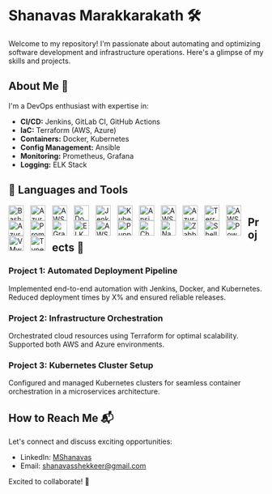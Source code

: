 # Shanavas Marakkarakath 🛠️

Welcome to my repository! I'm passionate about automating and optimizing software development and infrastructure operations. Here's a glimpse of my skills and projects.

## About Me 👋

I'm a DevOps enthusiast with expertise in:

- **CI/CD:** Jenkins, GitLab CI, GitHub Actions
- **IaC:** Terraform (AWS, Azure)
- **Containers:** Docker, Kubernetes
- **Config Management:** Ansible
- **Monitoring:** Prometheus, Grafana
- **Logging:** ELK Stack
## 🧰 Languages and Tools

<img align="left" alt="Bash" width="30px" style="padding-right:10px;" src="https://cdn.jsdelivr.net/gh/devicons/devicon/icons/bash/bash-original.svg" />
<img align="left" alt="Azure" width="30px" style="padding-right:10px;" src="https://cdn.jsdelivr.net/gh/devicons/devicon/icons/azure/azure-original.svg"/>
<img align="left" alt="AWS" width="30px" style="padding-right:10px;" src="https://cdn.jsdelivr.net/gh/devicons/devicon/icons/amazonwebservices/amazonwebservices-original.svg"/>
<img align="left" alt="Docker" width="30px" style="padding-right:10px;" src="https://cdn.jsdelivr.net/gh/devicons/devicon/icons/docker/docker-original.svg"/>
<img align="left" alt="Jenkins" width="30px" style="padding-right:10px;" src="https://cdn.jsdelivr.net/gh/devicons/devicon/icons/jenkins/jenkins-original.svg"/>
<img align="left" alt="Kubernetes" width="30px" style="padding-right:10px;" src="https://cdn.jsdelivr.net/gh/devicons/devicon/icons/kubernetes/kubernetes-plain.svg"/>
<img align="left" alt="Ansible" width="30px" style="padding-right:10px;" src="https://cdn.jsdelivr.net/gh/devicons/devicon/icons/ansible/ansible-original.svg"/>
<img align="left" alt="AWS" width="30px" style="padding-right:10px;" src="https://cdn.jsdelivr.net/gh/devicons/devicon/icons/amazonwebservices/amazonwebservices-original.svg"/>
<img align="left" alt="Azure" width="30px" style="padding-right:10px;" src="https://cdn.jsdelivr.net/gh/devicons/devicon/icons/azure/azure-original.svg"/>
<img align="left" alt="Terraform" width="30px" style="padding-right:10px;" src="https://cdn.jsdelivr.net/gh/devicons/devicon/icons/terraform/terraform-plain.svg"/>
<img align="left" alt="AWS" width="30px" style="padding-right:10px;" src="https://cdn.jsdelivr.net/gh/devicons/devicon/icons/amazonwebservices/amazonwebservices-original.svg"/>
<img align="left" alt="Azure DevOps" width="30px" style="padding-right:10px;" src="https://cdn.jsdelivr.net/gh/devicons/devicon/icons/azure/azure-original.svg"/>
<img align="left" alt="Prometheus" width="30px" style="padding-right:10px;" src="https://cdn.jsdelivr.net/gh/devicons/devicon/icons/prometheus/prometheus-plain.svg"/>
<img align="left" alt="Grafana" width="30px" style="padding-right:10px;" src="https://cdn.jsdelivr.net/gh/devicons/devicon/icons/grafana/grafana-plain.svg"/>
<img align="left" alt="ELK Stack" width="30px" style="padding-right:10px;" src="https://cdn.jsdelivr.net/gh/devicons/devicon/icons/elastic/elastic-original.svg"/>
<img align="left" alt="AWS CloudFormation" width="30px" style="padding-right:10px;" src="https://cdn.jsdelivr.net/gh/devicons/devicon/icons/amazonwebservices/amazonwebservices-original.svg"/>
<img align="left" alt="Puppet" width="30px" style="padding-right:10px;" src="https://cdn.jsdelivr.net/gh/devicons/devicon/icons/puppet/puppet-plain.svg"/>
<img align="left" alt="Chef" width="30px" style="padding-right:10px;" src="https://cdn.jsdelivr.net/gh/devicons/devicon/icons/chef/chef-plain.svg"/>
<img align="left" alt="Nagios" width="30px" style="padding-right:10px;" src="https://cdn.jsdelivr.net/gh/devicons/devicon/icons/nagios/nagios-plain.svg"/>
<img align="left" alt="Zabbix" width="30px" style="padding-right:10px;" src="https://cdn.jsdelivr.net/gh/devicons/devicon/icons/zabbix/zabbix-plain.svg"/>
<img align="left" alt="Shell Scripting" width="30px" style="padding-right:10px;" src="https://cdn.jsdelivr.net/gh/devicons/devicon/icons/bash/bash-original.svg"/>
<img align="left" alt="PowerShell" width="30px" style="padding-right:10px;" src="https://cdn.jsdelivr.net/gh/devicons/devicon/icons/powershell/powershell-plain.svg"/>
<img align="left" alt="VMware" width="30px" style="padding-right:10px;" src="https://cdn.jsdelivr.net/gh/devicons/devicon/icons/vmware/vmware-plain.svg"/>
<img align="left" alt="TypeScript" width="30px" style="padding-right:10px;" src="https://cdn.jsdelivr.net/gh/devicons/devicon/icons/typescript/typescript-plain.svg"/>

#

## Projects 🚀

### Project 1: Automated Deployment Pipeline

Implemented end-to-end automation with Jenkins, Docker, and Kubernetes. Reduced deployment times by X% and ensured reliable releases.

### Project 2: Infrastructure Orchestration

Orchestrated cloud resources using Terraform for optimal scalability. Supported both AWS and Azure environments.

### Project 3: Kubernetes Cluster Setup

Configured and managed Kubernetes clusters for seamless container orchestration in a microservices architecture.

## How to Reach Me 📬

Let's connect and discuss exciting opportunities:

- LinkedIn: [MShanavas](https://www.linkedin.com/in/mshanavas)
- Email: shanavasshekkeer@gmail.com

Excited to collaborate! 🤝
